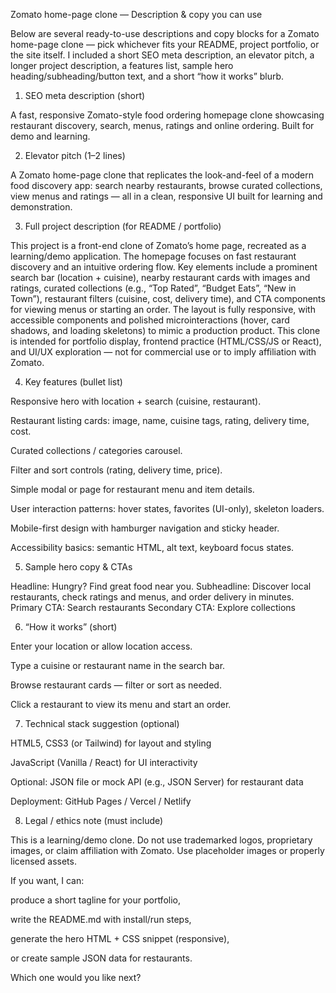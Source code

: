 Zomato home-page clone — Description & copy you can use

Below are several ready-to-use descriptions and copy blocks for a Zomato home-page clone — pick whichever fits your README, project portfolio, or the site itself. I included a short SEO meta description, an elevator pitch, a longer project description, a features list, sample hero heading/subheading/button text, and a short “how it works” blurb.

1) SEO meta description (short)

A fast, responsive Zomato-style food ordering homepage clone showcasing restaurant discovery, search, menus, ratings and online ordering. Built for demo and learning.

2) Elevator pitch (1–2 lines)

A Zomato home-page clone that replicates the look-and-feel of a modern food discovery app: search nearby restaurants, browse curated collections, view menus and ratings — all in a clean, responsive UI built for learning and demonstration.

3) Full project description (for README / portfolio)

This project is a front-end clone of Zomato’s home page, recreated as a learning/demo application. The homepage focuses on fast restaurant discovery and an intuitive ordering flow. Key elements include a prominent search bar (location + cuisine), nearby restaurant cards with images and ratings, curated collections (e.g., “Top Rated”, “Budget Eats”, “New in Town”), restaurant filters (cuisine, cost, delivery time), and CTA components for viewing menus or starting an order. The layout is fully responsive, with accessible components and polished microinteractions (hover, card shadows, and loading skeletons) to mimic a production product. This clone is intended for portfolio display, frontend practice (HTML/CSS/JS or React), and UI/UX exploration — not for commercial use or to imply affiliation with Zomato.

4) Key features (bullet list)

Responsive hero with location + search (cuisine, restaurant).

Restaurant listing cards: image, name, cuisine tags, rating, delivery time, cost.

Curated collections / categories carousel.

Filter and sort controls (rating, delivery time, price).

Simple modal or page for restaurant menu and item details.

User interaction patterns: hover states, favorites (UI-only), skeleton loaders.

Mobile-first design with hamburger navigation and sticky header.

Accessibility basics: semantic HTML, alt text, keyboard focus states.

5) Sample hero copy & CTAs

Headline: Hungry? Find great food near you.
Subheadline: Discover local restaurants, check ratings and menus, and order delivery in minutes.
Primary CTA: Search restaurants
Secondary CTA: Explore collections

6) “How it works” (short)

Enter your location or allow location access.

Type a cuisine or restaurant name in the search bar.

Browse restaurant cards — filter or sort as needed.

Click a restaurant to view its menu and start an order.

7) Technical stack suggestion (optional)

HTML5, CSS3 (or Tailwind) for layout and styling

JavaScript (Vanilla / React) for UI interactivity

Optional: JSON file or mock API (e.g., JSON Server) for restaurant data

Deployment: GitHub Pages / Vercel / Netlify

8) Legal / ethics note (must include)

This is a learning/demo clone. Do not use trademarked logos, proprietary images, or claim affiliation with Zomato. Use placeholder images or properly licensed assets.

If you want, I can:

produce a short tagline for your portfolio,

write the README.md with install/run steps,

generate the hero HTML + CSS snippet (responsive),

or create sample JSON data for restaurants.

Which one would you like next?


